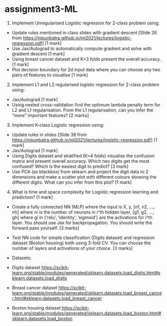 # assignment3-ML

1. Implement Unregularised Logistic regression for 2-class problem using:
 - Update rules mentioned in class slides with gradient descent [Slide 26 from https://nipunbatra.github.io/ml2021/lectures/logistic-regression.pdf] [1 mark]
 - Use Jax/Autograd to automatically compute gradient and solve with gradient descent [1 mark]
 - Using breast cancer dataset and K=3 folds present the overall accuracy. [1 mark]
 - Plot decision boundary for 2d input data where you can choose any two pairs of features to visualise [1 mark]

2. Implement L1 and L2 regularised logistic regression for 2-class problem using:
 - Jax/Autograd [1 mark]
 - Using nested cross-validation find the optimum lambda penalty term for L2 and L1 regularisation. From the L1 regularisation, can you infer the “more” important features? [2 marks]


3. Implement K-class Logistic regression using:
 - Update rules in slides [Slide 38 from https://nipunbatra.github.io/ml2021/lectures/logistic-regression.pdf] [1 mark]
 - Jax/Autograd [1 mark]
 - Using Digits dataset and stratified (K=4 folds) visualise the confusion matrix and present overall accuracy. Which two digits get the most confused? Which is the easiest digit to predict?  [3 mark]
 - Use PCA (as blackbox) from sklearn and project the digit data to 2 dimensions and make a scatter plot with different colours showing the different digits. What can you infer from this plot? [1 mark]


4. What is time and space complexity for Logistic regression learning and prediction? [1 mark]
- Create a fully connected NN (MLP) where the input is X, y, [n1, n2, …, nh] where ni is the number of neurons in i^th hidden layer, [g1, g2, …, gh] where gi in {‘relu’, ‘identity’, ‘sigmoid’} are the activations for i^th layer. You should use Jax for backpropagation. You should write the forward pass yourself. [3 marks]
- Test NN code for simple classification (Digits dataset)  and regression dataset (Boston housing) both using 3-fold CV. You can choose the number of layers and activations of your choice. [3 marks]





- Datasets:
 - Digits dataset https://scikit-learn.org/stable/modules/generated/sklearn.datasets.load_digits.html#sklearn.datasets.load_digits
 - Breast cancer dataset https://scikit-learn.org/stable/modules/generated/sklearn.datasets.load_breast_cancer.html#sklearn.datasets.load_breast_cancer
 - Boston housing dataset https://scikit-learn.org/stable/modules/generated/sklearn.datasets.load_boston.html#sklearn.datasets.load_boston
